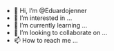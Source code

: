 - 👋 Hi, I’m @Eduardojenner
- 👀 I’m interested in ...
- 🌱 I’m currently learning ...
- 💞️ I’m looking to collaborate on ...
- 📫 How to reach me ...

<!---
Eduardojenner/Eduardojenner is a ✨ special ✨ repository because its `README.md` (this file) appears on your GitHub profile.
You can click the Preview link to take a look at your changes.
--->
